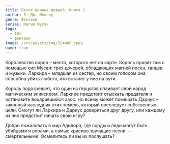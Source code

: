 ```yaml
---
title: Песня вечных дождей. Книга 1
author: Э. Дж. Меллоу
genre: Фэнтези
series: Магия Мусаи
tags:
  - 18+
  - фэнтези
image: /src/assets/img/324480.jpeg
have: true
---
```

Королевство воров – место, которого нет на карте. Король правит там с помощью сил Мусаи: трех дочерей, обладающих магией песен, танцев и музыки. Ларкира – младшая из сестер, но своим голосом она способна убить любого, кто встанет у нее на пути.

Король подозревает, что один из герцогов опаивает свой народ магическим эликсиром. Ларкире предстоит отыскать предателя и остановить воцарившийся хаос. Но всему может помешать Дариус – законный наследник этих земель, который преследует собственные цели. Смогут ли Ларкира и Дариус довериться друг другу, или каждому из них предстоит начать свою игру?

Добро пожаловать в мир Адилора, где лорды и леди могут быть убийцами и ворами, а самые красиво звучащие песни — смертельными! Осмелитесь ли вы их послушать?
